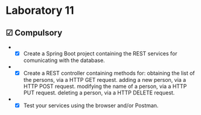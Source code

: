 # Laboratory 11

## &#9745; Compulsory
* - [x] Create a Spring Boot project containing the REST services for comunicating with the database.
* - [x] Create a REST controller containing methods for:
obtaining the list of the persons, via a HTTP GET request.
adding a new person, via a HTTP POST request.
modifying the name of a person, via a HTTP PUT request.
deleting a person, via a HTTP DELETE request.
* - [x] Test your services using the browser and/or Postman.
